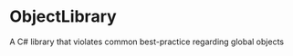 ObjectLibrary
=============

A C# library that violates common best-practice regarding global objects
